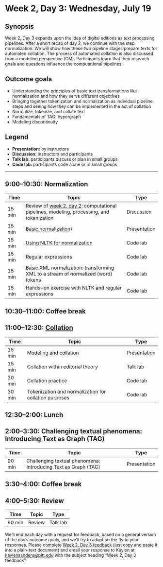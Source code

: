 # Week 2, Day 3: Wednesday, July 19
## Synopsis

Week 2, Day 3 expands upon the idea of digital editions as text processing
                pipelines. After a short recap of day 2, we continue with the step normalization. We
                will show how these two pipeline stages prepare texts for automated collation. The
                process of automated collation is also discussed from a modeling perspective (GM).
                Participants learn that their research goals and questions influence the
                computational pipelines.

## Outcome goals
* Understanding the principles of basic text transformations like normalization and how they serve different objectives
* Bringing together tokenization and normalization as individual pipeline steps and seeing how they can be implemented in the act of collation
* Normalize, tokenize, and collate text
* Fundamentals of TAG: hypergraph
* Modeling discontinuity
## Legend

* **Presentation:** by instructors
* **Discussion:** instructors and participants
* **Talk lab:** participants discuss or plan in small groups
* **Code lab:** participants code alone or in small groups

* * *
## 9:00–10:30: Normalization

Time | Topic | Type
---- | ---- | ---- 
15 min | Review of [week 2, day 2](week_2_day_2_plan.md): computational pipelines, modeling, processing, and tokenization | Discussion
15 min | [Basic normalization](https://github.com/Pittsburgh-NEH-Institute/Institute-Materials-2017/blob/master/schedule/week_2/Integrating_XML_with_Python.ipynb)) | Presentation
15 min | [Using NLTK for normalization](https://github.com/Pittsburgh-NEH-Institute/Institute-Materials-2017/blob/master/schedule/week_2/Integrating_XML_with_Python.ipynb) | Code lab
15 min | Regular expressions | Code lab
15 min | Basic XML normalization: transforming XML to a stream of normalized (word) tokens | Code lab
15 min | Hands-on exercise with NLTK and regular expressions | Code lab

## 10:30–11:00: Coffee break

## 11:00–12:30: [Collation](https://github.com/Pittsburgh-NEH-Institute/Institute-Materials-2017/tree/master/schedule/week_2/collation)

Time | Topic | Type
---- | ---- | ---- 
15 min | Modeling and collation | Presentation
15 min | Collation within editorial theory | Talk lab
30 min | Collation practice | Code lab
30 min | Tokenization and normalization for collation purposes | Code lab

## 12:30–2:00: Lunch

## 2:00–3:30: Challenging textual phenomena: Introducing Text as Graph (TAG)

Time | Topic | Type
---- | ---- | ---- 
90 min | Challenging textual phenomena: Introducing Text as Graph (TAG) | Presentation

## 3:30–4:00: Coffee break

## 4:00–5:30: Review

Time | Topic | Type
---- | ---- | ---- 
90 min | Review | Talk lab

We’ll end each day with a request for feedback, based on a general version of the day’s outcome goals, and we’ll try to adapt on the fly to your responses. Please complete [Week 2, Day 3 feedback](week_2_day_3_feedback.md) (just copy and paste it into a plain-text document) and email your response to Kaylen at [kaylensanders@pitt.edu](mailto:kaylensanders@pitt.edu) with the subject heading “Week 2, Day 3 feedback”.